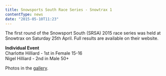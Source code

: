 ```yaml
---
title: Snowsports South Race Series - Snowtrax 1
contentType: news
date: "2015-05-10T11:23"
---
```


The first round of the Snowsport South (SRSA) 2015 race series was held at Snowtrax on Saturday 25th April. Full results are available on their website.

**Individual Event**\
Charlotte Hilliard - 1st in Female 15-16\
Nigel Hilliard - 2nd in Male 50+

Photos in the [gallery](/gallery/2015).
